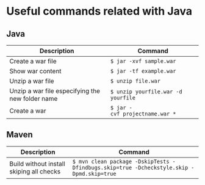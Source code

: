 # Useful commands related with Java

## Java

| Description                                      | Command                            |
| ------------------------------------------------ | ---------------------------------- |
| Create a war file                                | `$ jar -xvf sample.war`            |
| Show war content                                 | `$ jar -tf example.war`            |
| Unzip a war file                                 | `$ unzip file.war`                 |
| Unzip a war file especifying the new folder name | `$ unzip yourfile.war -d yourfile` |
| Create a war                                     | `$ jar -cvf projectname.war *`     |

## Maven
| Description                              | Command                                                                                  |
| ---------------------------------------- | ---------------------------------------------------------------------------------------- |
| Build without install skiping all checks | `$ mvn clean package -DskipTests -Dfindbugs.skip=true -Dcheckstyle.skip -Dpmd.skip=true` |
